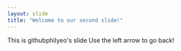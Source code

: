 ```yaml
---
layout: slide
title: "Welcome to our second slide!"
---
```

This is githubphilyeo's slide
Use the left arrow to go back!